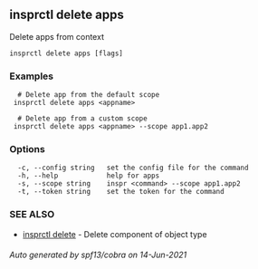 ## insprctl delete apps

Delete apps from context 

```
insprctl delete apps [flags]
```

### Examples

```
  # Delete app from the default scope
 insprctl delete apps <appname> 

  # Delete app from a custom scope
 insprctl delete apps <appname> --scope app1.app2

```

### Options

```
  -c, --config string   set the config file for the command
  -h, --help            help for apps
  -s, --scope string    inspr <command> --scope app1.app2
  -t, --token string    set the token for the command
```

### SEE ALSO

* [insprctl delete](inspr_delete.md)	 - Delete component of object type

###### Auto generated by spf13/cobra on 14-Jun-2021
